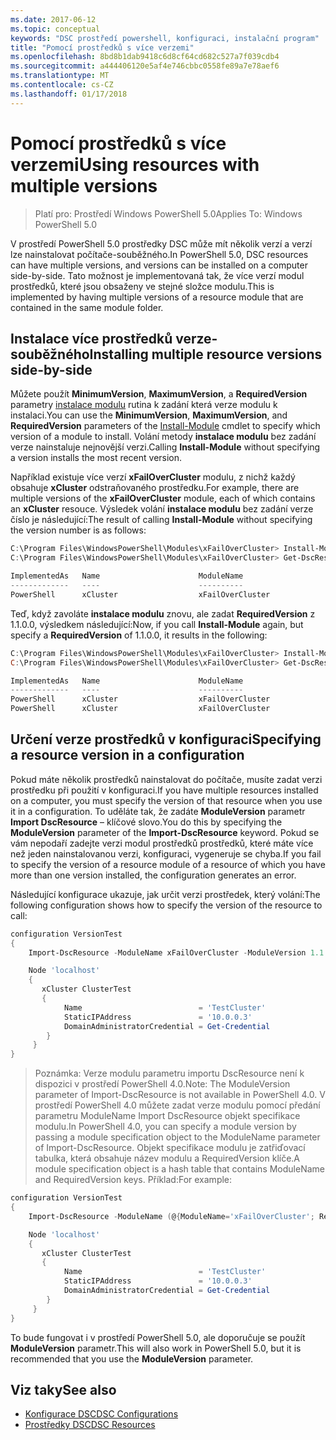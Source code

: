 ```yaml
---
ms.date: 2017-06-12
ms.topic: conceptual
keywords: "DSC prostředí powershell, konfiguraci, instalační program"
title: "Pomocí prostředků s více verzemi"
ms.openlocfilehash: 8bd8b1dab9418c6d8cf64cd682c527a7f039cdb4
ms.sourcegitcommit: a444406120e5af4e746cbbc0558fe89a7e78aef6
ms.translationtype: MT
ms.contentlocale: cs-CZ
ms.lasthandoff: 01/17/2018
---
```

# <a name="using-resources-with-multiple-versions"></a><span data-ttu-id="f8d65-103">Pomocí prostředků s více verzemi</span><span class="sxs-lookup"><span data-stu-id="f8d65-103">Using resources with multiple versions</span></span>

> <span data-ttu-id="f8d65-104">Platí pro: Prostředí Windows PowerShell 5.0</span><span class="sxs-lookup"><span data-stu-id="f8d65-104">Applies To: Windows PowerShell 5.0</span></span>

<span data-ttu-id="f8d65-105">V prostředí PowerShell 5.0 prostředky DSC může mít několik verzí a verzí lze nainstalovat počítače-souběžného.</span><span class="sxs-lookup"><span data-stu-id="f8d65-105">In PowerShell 5.0, DSC resources can have multiple versions, and versions can be installed on a computer side-by-side.</span></span> <span data-ttu-id="f8d65-106">Tato možnost je implementovaná tak, že více verzí modul prostředků, které jsou obsaženy ve stejné složce modulu.</span><span class="sxs-lookup"><span data-stu-id="f8d65-106">This is implemented by having multiple versions of a resource module that are contained in the same module folder.</span></span>

## <a name="installing-multiple-resource-versions-side-by-side"></a><span data-ttu-id="f8d65-107">Instalace více prostředků verze-souběžného</span><span class="sxs-lookup"><span data-stu-id="f8d65-107">Installing multiple resource versions side-by-side</span></span>

<span data-ttu-id="f8d65-108">Můžete použít **MinimumVersion**, **MaximumVersion**, a **RequiredVersion** parametry [instalace modulu](https://technet.microsoft.com/en-us/library/dn807162.aspx) rutina k zadání která verze modulu k instalaci.</span><span class="sxs-lookup"><span data-stu-id="f8d65-108">You can use the **MinimumVersion**, **MaximumVersion**, and **RequiredVersion** parameters of the [Install-Module](https://technet.microsoft.com/en-us/library/dn807162.aspx) cmdlet to specify which version of a module to install.</span></span> <span data-ttu-id="f8d65-109">Volání metody **instalace modulu** bez zadání verze nainstaluje nejnovější verzi.</span><span class="sxs-lookup"><span data-stu-id="f8d65-109">Calling **Install-Module** without specifying a version installs the most recent version.</span></span>

<span data-ttu-id="f8d65-110">Například existuje více verzí **xFailOverCluster** modulu, z nichž každý obsahuje **xCluster** odstraňovaného prostředku.</span><span class="sxs-lookup"><span data-stu-id="f8d65-110">For example, there are multiple versions of the **xFailOverCluster** module, each of which contains an **xCluster** resouce.</span></span> <span data-ttu-id="f8d65-111">Výsledek volání **instalace modulu** bez zadání verze číslo je následující:</span><span class="sxs-lookup"><span data-stu-id="f8d65-111">The result of calling **Install-Module** without specifying the version number is as follows:</span></span>

```powershell
C:\Program Files\WindowsPowerShell\Modules\xFailOverCluster> Install-Module xFailOverCluster
C:\Program Files\WindowsPowerShell\Modules\xFailOverCluster> Get-DscResource xCluster

ImplementedAs   Name                      ModuleName                     Version    Properties
-------------   ----                      ----------                     -------    ----------
PowerShell      xCluster                  xFailOverCluster               1.2.0.0    {DomainAdministratorCredential, ...
```

<span data-ttu-id="f8d65-112">Teď, když zavoláte **instalace modulu** znovu, ale zadat **RequiredVersion** z 1.1.0.0, výsledkem následující:</span><span class="sxs-lookup"><span data-stu-id="f8d65-112">Now, if you call **Install-Module** again, but specify a **RequiredVersion** of 1.1.0.0, it results in the following:</span></span>

```powershell
C:\Program Files\WindowsPowerShell\Modules\xFailOverCluster> Install-Module xFailOverCluster -RequiredVersion 1.1
C:\Program Files\WindowsPowerShell\Modules\xFailOverCluster> Get-DscResource xCluster

ImplementedAs   Name                      ModuleName                     Version    Properties
-------------   ----                      ----------                     -------    ----------
PowerShell      xCluster                  xFailOverCluster               1.1        {DomainAdministratorCredential, Name, ...
PowerShell      xCluster                  xFailOverCluster               1.2.0.0    {DomainAdministratorCredential, Name, ...
```

## <a name="specifying-a-resource-version-in-a-configuration"></a><span data-ttu-id="f8d65-113">Určení verze prostředků v konfiguraci</span><span class="sxs-lookup"><span data-stu-id="f8d65-113">Specifying a resource version in a configuration</span></span>

<span data-ttu-id="f8d65-114">Pokud máte několik prostředků nainstalovat do počítače, musíte zadat verzi prostředku při použití v konfiguraci.</span><span class="sxs-lookup"><span data-stu-id="f8d65-114">If you have multiple resources installed on a computer, you must specify the version of that resource when you use it in a configuration.</span></span> <span data-ttu-id="f8d65-115">To uděláte tak, že zadáte **ModuleVersion** parametr **Import DscResource** – klíčové slovo.</span><span class="sxs-lookup"><span data-stu-id="f8d65-115">You do this by specifying the **ModuleVersion** parameter of the **Import-DscResource** keyword.</span></span> <span data-ttu-id="f8d65-116">Pokud se vám nepodaří zadejte verzi modul prostředků prostředků, které máte více než jeden nainstalovanou verzi, konfiguraci, vygeneruje se chyba.</span><span class="sxs-lookup"><span data-stu-id="f8d65-116">If you fail to specify the version of a resource module of a resource of which you have more than one version installed, the configuration generates an error.</span></span>

<span data-ttu-id="f8d65-117">Následující konfigurace ukazuje, jak určit verzi prostředek, který volání:</span><span class="sxs-lookup"><span data-stu-id="f8d65-117">The following configuration shows how to specify the version of the resource to call:</span></span>

```powershell
configuration VersionTest
{
    Import-DscResource -ModuleName xFailOverCluster -ModuleVersion 1.1

    Node 'localhost'
    {
       xCluster ClusterTest
       {
            Name                          = 'TestCluster'
            StaticIPAddress               = '10.0.0.3'
            DomainAdministratorCredential = Get-Credential
        }
     }
}     
```

><span data-ttu-id="f8d65-118">Poznámka: Verze modulu parametru importu DscResource není k dispozici v prostředí PowerShell 4.0.</span><span class="sxs-lookup"><span data-stu-id="f8d65-118">Note: The ModuleVersion parameter of Import-DscResource is not available in PowerShell 4.0.</span></span> <span data-ttu-id="f8d65-119">V prostředí PowerShell 4.0 můžete zadat verze modulu pomocí předání parametru ModuleName Import DscResource objekt specifikace modulu.</span><span class="sxs-lookup"><span data-stu-id="f8d65-119">In PowerShell 4.0, you can specify a module version by passing a module specification object to the ModuleName parameter of Import-DscResource.</span></span> <span data-ttu-id="f8d65-120">Objekt specifikace modulu je zatřiďovací tabulka, která obsahuje název modulu a RequiredVersion klíče.</span><span class="sxs-lookup"><span data-stu-id="f8d65-120">A module specification object is a hash table that contains ModuleName and RequiredVersion  keys.</span></span> <span data-ttu-id="f8d65-121">Příklad:</span><span class="sxs-lookup"><span data-stu-id="f8d65-121">For example:</span></span>

```powershell
configuration VersionTest
{
    Import-DscResource -ModuleName (@{ModuleName='xFailOverCluster'; RequiredVersion='1.1'} )

    Node 'localhost'
    {
       xCluster ClusterTest
       {
            Name                          = 'TestCluster'
            StaticIPAddress               = '10.0.0.3'
            DomainAdministratorCredential = Get-Credential
        }
     }
}     
```

<span data-ttu-id="f8d65-122">To bude fungovat i v prostředí PowerShell 5.0, ale doporučuje se použít **ModuleVersion** parametr.</span><span class="sxs-lookup"><span data-stu-id="f8d65-122">This will also work in PowerShell 5.0, but it is recommended that you use the **ModuleVersion** parameter.</span></span>

## <a name="see-also"></a><span data-ttu-id="f8d65-123">Viz taky</span><span class="sxs-lookup"><span data-stu-id="f8d65-123">See also</span></span>
* [<span data-ttu-id="f8d65-124">Konfigurace DSC</span><span class="sxs-lookup"><span data-stu-id="f8d65-124">DSC Configurations</span></span>](configurations.md)
* [<span data-ttu-id="f8d65-125">Prostředky DSC</span><span class="sxs-lookup"><span data-stu-id="f8d65-125">DSC Resources</span></span>](resources.md)

